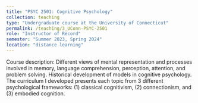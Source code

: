 ```yaml
---
title: "PSYC 2501: Cognitive Psychology"
collection: teaching
type: "Undergraduate course at the University of Connecticut"
permalink: /teaching/3_UConn-PSYC-2501
role: "Instructor of Record"
semester: "Summer 2023, Spring 2024"
location: "distance learning"
---
```


Course description: Different views of mental representation and processes involved in memory, language comprehension, perception, attention, and problem solving. Historical development of models in cognitive psychology. The curriculum I developed presents each topic from 3 different psychological frameworks: (1) classical cognitivism, (2) connectionism, and (3) embodied cognition.
